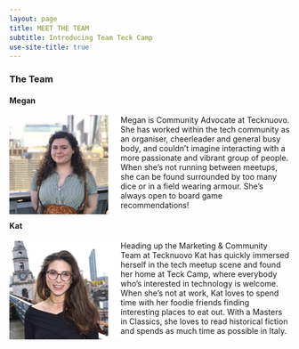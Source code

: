 ```yaml
---
layout: page
title: MEET THE TEAM
subtitle: Introducing Team Teck Camp
use-site-title: true
---
```


### The Team

#### Megan

<a href="https://www.twitter.com/MeganKSlater"><img style="float: left;" alt="Megan" src="https://raw.githubusercontent.com/teckcamp/teckcamp.github.io/master/img/MS_TC_MeetTheCrew.png" width="200"></a>Megan is Community Advocate at Tecknuovo. She has worked within the tech community as an organiser, cheerleader and general busy body, and couldn’t imagine interacting with a more passionate and vibrant group of people. When she’s not running between meetups, she can be found surrounded by too many dice or in a field wearing armour. She’s always open to board game recommendations!

#### Kat

<a href="https://twitter.com/katpaines/"><img style="float: left;" alt="Kat" src="https://raw.githubusercontent.com/teckcamp/teckcamp.github.io/master/img/KP_TC_MeetTheCrew.png" width="200"></a>Heading up the Marketing & Community Team at Tecknuovo Kat has quickly immersed herself in the tech meetup scene and found her home at Teck Camp, where everybody who’s interested in technology is welcome. When she’s not at work, Kat loves to spend time with her foodie friends finding interesting places to eat out. With a Masters in Classics, she loves to read historical fiction and spends as much time as possible in Italy.
 
<div><br><br></div>
